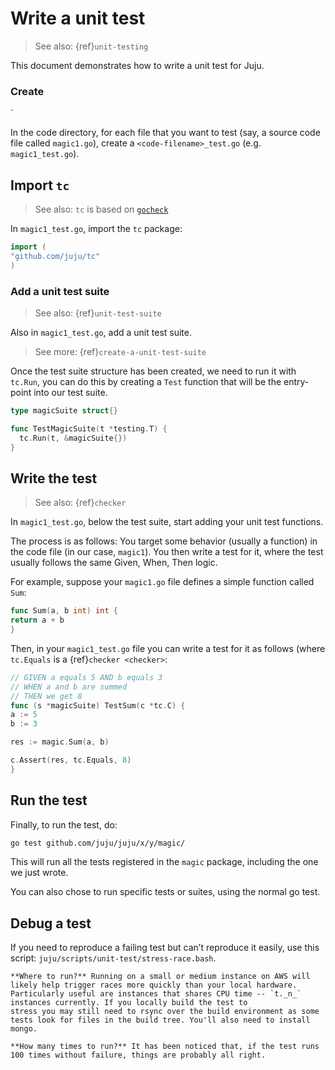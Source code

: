 # Write a unit test
> See also: {ref}`unit-testing`

This document demonstrates how to write a unit test for Juju.

### Create

`

In the code directory, for each file that you want to test (say, a source code file called `magic1.go`), create a
`<code-filename>_test.go`  (e.g. `magic1_test.go`).

## Import `tc`
> See also:  `tc` is based on [`gocheck`]( https://labix.org/gocheck)

In `magic1_test.go`, import the `tc` package:

```go
import (
"github.com/juju/tc"
)
```

### Add a unit test suite

> See also: {ref}`unit-test-suite`

Also in `magic1_test.go`, add a unit test suite.

> See more: {ref}`create-a-unit-test-suite`

Once the test suite structure has been created, we need to run it with `tc.Run`, you can do this by creating a `Test`
function that will be the entry-point into our test suite.

```go
type magicSuite struct{}

func TestMagicSuite(t *testing.T) {
  tc.Run(t, &magicSuite{})
}
```

## Write the test

> See also: {ref}`checker`

In `magic1_test.go`, below the test suite, start adding your unit test functions.

The process is as follows: You target some behavior (usually a function) in the code file (in our case, `magic1`). You
then write a test for it, where the test usually follows the same Given, When, Then logic.

For example, suppose your `magic1.go` file defines a simple function called `Sum`:

```go
func Sum(a, b int) int {
return a + b
}
```

Then, in your `magic1_test.go` file you can write a test for it as follows (where `tc.Equals` is
a {ref}`checker <checker>`:

```go
// GIVEN a equals 5 AND b equals 3
// WHEN a and b are summed
// THEN we get 8
func (s *magicSuite) TestSum(c *tc.C) {
a := 5
b := 3

res := magic.Sum(a, b)

c.Assert(res, tc.Equals, 8)
}
```

## Run the test

Finally, to run the test, do:

```bash
go test github.com/juju/juju/x/y/magic/
```

This will run all the tests registered in the `magic` package, including the one we just wrote.

You can also chose to run specific tests or suites, using the normal go test.

## Debug a test

If you need to reproduce a failing test but can’t reproduce it easily, use this script: `juju/scripts/unit-test/stress-race.bash`.

```{tip}
**Where to run?** Running on a small or medium instance on AWS will likely help trigger races more quickly than your local hardware. Particularly useful are instances that shares CPU time -- `t._n_` instances currently. If you locally build the test to
stress you may still need to rsync over the build environment as some tests look for files in the build tree. You'll also need to install mongo.
```

```{tip}
**How many times to run?** It has been noticed that, if the test runs 100 times without failure, things are probably all right.
```
